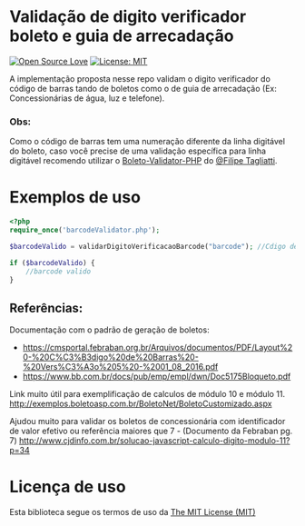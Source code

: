 
# Validação de digito verificador boleto e guia de arrecadação

[![Open Source Love](https://badges.frapsoft.com/os/v1/open-source.svg?v=103)](https://github.com/ellerbrock/open-source-badges/)
[![License: MIT](https://img.shields.io/badge/License-MIT-green.svg)](https://opensource.org/licenses/MIT)


A implementação proposta nesse repo validam o digito verificador do código de barras tando de boletos como o de guia de arrecadação (Ex: Concessionárias de água, luz e telefone).

### Obs:
Como o código de barras tem uma numeração diferente da linha digitável do boleto, caso você precise de uma validação específica para linha digitável recomendo utilizar o [Boleto-Validator-PHP](https://github.com/Tagliatti/Boleto-Validator-PHP) do [@Filipe Tagliatti](https://github.com/Tagliatti).

# Exemplos de uso

```php
<?php
require_once('barcodeValidator.php');

$barcodeValido = validarDigitoVerificacaoBarcode("barcode"); //Cdigo de barra composto de 44 caracteres.

if ($barcodeValido) {
    //barcode valido
}
```

## Referências:

Documentação com o padrão de geração de boletos:
- https://cmsportal.febraban.org.br/Arquivos/documentos/PDF/Layout%20-%20C%C3%B3digo%20de%20Barras%20-%20Vers%C3%A3o%205%20-%2001_08_2016.pdf
- https://www.bb.com.br/docs/pub/emp/empl/dwn/Doc5175Bloqueto.pdf




Link muito útil para exemplificação de calculos de módulo 10 e módulo 11.
http://exemplos.boletoasp.com.br/BoletoNet/BoletoCustomizado.aspx


Ajudou muito para validar os boletos de concessionária com identificador de valor efetivo ou referência maiores que 7 - (Documento da Febraban pg. 7)
http://www.cjdinfo.com.br/solucao-javascript-calculo-digito-modulo-11?p=34


# Licença de uso
Esta biblioteca segue os termos de uso da [The MIT License (MIT)](https://opensource.org/licenses/mit-license.php)
